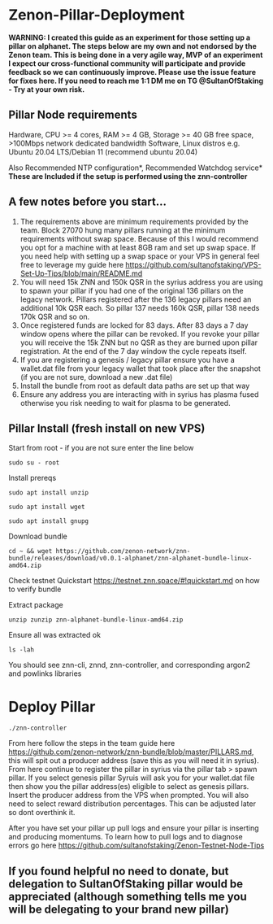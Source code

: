 # Zenon-Pillar-Deployment

**WARNING: I created this guide as an experiment for those setting up a pillar on alphanet. The steps below are my own and not endorsed by the Zenon team. This is being done in a very agile way, MVP of an experiment I expect our cross-functional community will participate and provide feedback so we can continuously improve. Please use the issue feature for fixes here. If you need to reach me 1:1 DM me on TG @SultanOfStaking - Try at your own risk.**

## Pillar Node requirements

Hardware, CPU >= 4 cores, RAM >= 4 GB, Storage >= 40 GB free space, >100Mbps network dedicated bandwidth
Software, Linux distros e.g. Ubuntu 20.04 LTS/Debian 11 (recommend ubuntu 20.04)

Also Recommended NTP configuration*, Recommended Watchdog service* **These are Included if the setup is performed using the znn-controller**

## A few notes before you start...
1. The requirements above are minimum requirements provided by the team. Block 27070 hung many pillars running at the minimum requirements without swap space. Because of this I would recommend you opt for a machine with at least 8GB ram and set up swap space. If you need help with setting up a swap space or your VPS in general feel free to leverage my guide here https://github.com/sultanofstaking/VPS-Set-Up-Tips/blob/main/README.md
2. You will need 15k ZNN and 150k QSR in the syrius address you are using to spawn your pillar if you had one of the original 136 pillars on the legacy network. Pillars registered after the 136 legacy pillars need an additional 10k QSR each. So pillar 137 needs 160k QSR, pillar 138 needs 170k QSR and so on.
3. Once registered funds are locked for 83 days. After 83 days a 7 day window opens where the pillar can be revoked. If you revoke your pillar you will receive the 15k ZNN but no QSR as they are burned upon pillar registration. At the end of the 7 day window the cycle repeats itself.
4. If you are registering a genesis / legacy pillar ensure you have a wallet.dat file from your legacy wallet that took place after the snapshot (if you are not sure, download a new .dat file)
5. Install the bundle from root as default data paths are set up that way
7. Ensure any address you are interacting with in syrius has plasma fused otherwise you risk needing to wait for plasma to be generated.

## Pillar Install (fresh install on new VPS)
Start from root - if you are not sure enter the line below

`sudo su - root`

Install prereqs

`sudo apt install unzip`

`sudo apt install wget`

`sudo apt install gnupg`

Download bundle

`cd ~ && wget https://github.com/zenon-network/znn-bundle/releases/download/v0.0.1-alphanet/znn-alphanet-bundle-linux-amd64.zip`

Check testnet Quickstart https://testnet.znn.space/#!quickstart.md on how to verify bundle

Extract package

`unzip zunzip znn-alphanet-bundle-linux-amd64.zip`

Ensure all was extracted ok

`ls -lah`

You should see znn-cli, znnd, znn-controller, and corresponding argon2 and powlinks libraries

# Deploy Pillar 

`./znn-controller`

From here follow the steps in the team guide here https://github.com/zenon-network/znn-bundle/blob/master/PILLARS.md, this will spit out a producer address (save this as you will need it in syrius). From here continue to register the pillar in syrius via the pillar tab > spawn pillar. If you select genesis pillar Syruis will ask you for your wallet.dat file then show you the pillar address(es) eligible to select as genesis pillars. Insert the producer address from the VPS when prompted. You will also need to select reward distribution percentages. This can be adjusted later so dont overthink it.

After you have set your pillar up pull logs and ensure your pillar is inserting and producing momentums. To learn how to pull logs and to diagnose errors go here https://github.com/sultanofstaking/Zenon-Testnet-Node-Tips

## If you found helpful no need to donate, but delegation to SultanOfStaking pillar would be appreciated (although something tells me you will be delegating to your brand new pillar)
